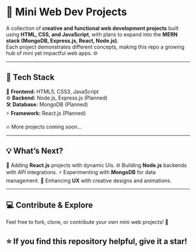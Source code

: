 # 🚀 Mini Web Dev Projects  
A collection of **creative and functional web development projects** built using **HTML, CSS, and JavaScript**, with plans to expand into the **MERN stack (MongoDB, Express.js, React, Node.js)**.  
Each project demonstrates different concepts, making this repo a growing hub of mini yet impactful web apps. 🌐  

---

## 🌟 Tech Stack  
🎨 **Frontend:** HTML5, CSS3, JavaScript  
⚙️ **Backend:** Node.js, Express.js (Planned)  
🛠️ **Database:** MongoDB (Planned)  
⚡ **Framework:** React.js (Planned)  

  
🔥 More projects coming soon...  

---

## 💡 What’s Next?
🚀 Adding **React.js** projects with dynamic UIs.
🌐 Building **Node.js** backends with API integrations.
⚡ Experimenting with **MongoDB** for data management.
🎯 Enhancing **UX** with creative designs and animations.

---

## 💻 Contribute & Explore
Feel free to fork, clone, or contribute your own mini web projects! 🎯
## ⭐ If you find this repository helpful, give it a star!
